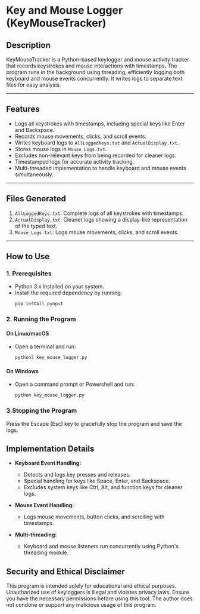 # **Key and Mouse Logger (KeyMouseTracker)**  

## **Description**  
KeyMouseTracker is a Python-based keylogger and mouse activity tracker that records keystrokes and mouse interactions with timestamps. The program runs in the background using threading, efficiently logging both keyboard and mouse events concurrently. It writes logs to separate text files for easy analysis.

---

## **Features**  
- Logs all keystrokes with timestamps, including special keys like Enter and Backspace.  
- Records mouse movements, clicks, and scroll events.  
- Writes keyboard logs to `AllLoggedKeys.txt` and `ActualDisplay.txt`.  
- Stores mouse logs in `Mouse_Logs.txt`.  
- Excludes non-relevant keys from being recorded for cleaner logs.  
- Timestamped logs for accurate activity tracking.  
- Multi-threaded implementation to handle keyboard and mouse events simultaneously.

---

## **Files Generated**
1. `AllLoggedKeys.txt`: Complete logs of all keystrokes with timestamps.  
2. `ActualDisplay.txt`: Cleaner logs showing a display-like representation of the typed text.  
3. `Mouse_Logs.txt`: Logs mouse movements, clicks, and scroll events.

---

## **How to Use**  
### **1. Prerequisites**
- Python 3.x installed on your system.
- Install the required dependency by running:
  ```bash
  pip install pynput

### **2. Running the Program**  
#### **On Linux/macOS**  
- Open a terminal and run:
  ```bash
  python3 key_mouse_logger.py
#### **On Windows**  
- Open a command prompt or Powershell and run:
  ```bash
  python key_mouse_logger.py
  
### **3.Stopping the Program**  
Press the Escape (Esc) key to gracefully stop the program and save the logs.

## **Implementation Details**  
- **Keyboard Event Handling:**  
  - Detects and logs key presses and releases.  
  - Special handling for keys like Space, Enter, and Backspace.  
  - Excludes system keys like Ctrl, Alt, and function keys for cleaner logs.  

- **Mouse Event Handling:**  
  - Logs mouse movements, button clicks, and scrolling with timestamps.  

- **Multi-threading:**  
  - Keyboard and mouse listeners run concurrently using Python's threading module.

## **Security and Ethical Disclaimer**  
This program is intended solely for educational and ethical purposes. Unauthorized use of keyloggers is illegal and violates privacy laws. Ensure you have the necessary permissions before using this tool. The author does not condone or support any malicious usage of this program.

